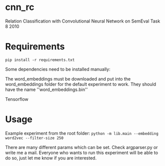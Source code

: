 # cnn_rc
Relation Classification with Convolutional Neural Network on SemEval Task 8 2010

# Requirements

`` pip install -r requirements.txt ``

Some dependencies need to be installed manually:

The word_embeddings must be downloaded and put into the word_embeddings folder for the default experiment to work.
They should have the name ''word_embeddings.bin'' 
 
Tensorflow

# Usage
Example experiment from the root folder:
`` python -m lib.main --embedding word2vec --filter-size 250 ``
 
There are many different params which can be set. Check argparser.py or write me a mail.
Everyone who wants to run this experiment will be able to do so, just let me know if you are interested.
